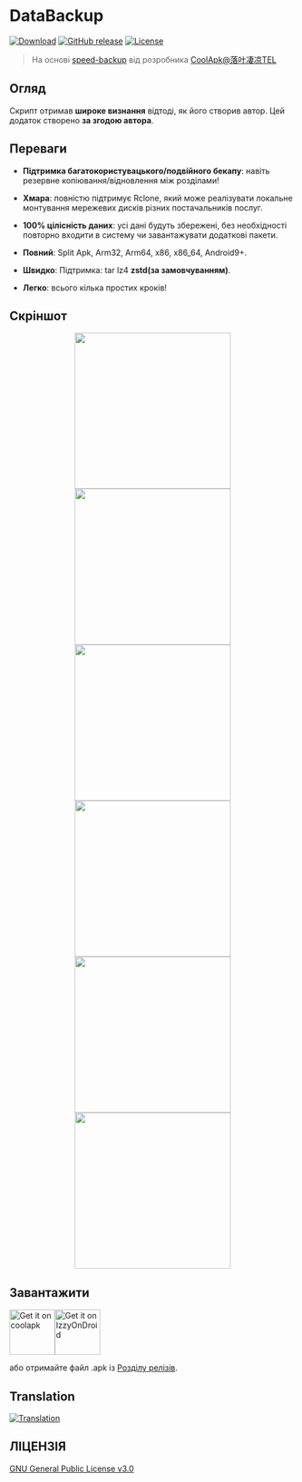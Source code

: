 # DataBackup
[![Download](https://img.shields.io/github/downloads/XayahSuSuSu/Android-DataBackup/total)](https://github.com/XayahSuSuSu/Android-DataBackup/releases) [![GitHub release](https://img.shields.io/github/v/release/XayahSuSuSu/Android-DataBackup?color=orange)](https://github.com/XayahSuSuSu/Android-DataBackup/releases) [![License](https://img.shields.io/github/license/XayahSuSuSu/Android-DataBackup?color=ff69b4)](./LICENSE)

> На основі [speed-backup](https://github.com/YAWAsau/backup_script) від розробника [CoolApk@落叶凄凉TEL](http://www.coolapk.com/u/2277637)
>

## Огляд
Скрипт отримав **широке визнання** відтоді, як його створив автор. Цей додаток створено **за згодою автора**.

## Переваги
* **Підтримка багатокористувацького/подвійного бекапу**: навіть резервне копіювання/відновлення між розділами!

* **Хмара**: повністю підтримує Rclone, який може реалізувати локальне монтування мережевих дисків різних постачальників послуг.

* **100% цілісність даних**: усі дані будуть збережені, без необхідності повторно входити в систему чи завантажувати додаткові пакети.

* **Повний**: Split Apk, Arm32, Arm64, x86, x86_64, Android9+.

* **Швидко**: Підтримка: tar lz4 **zstd(за замовчуванням)**.

* **Легко**: всього кілька простих кроків!

## Скріншот
<div align="center">
	<img src="./fastlane/metadata/android/en-US/images/phoneScreenshots/01.jpg" width="275px"><img src="./fastlane/metadata/android/en-US/images/phoneScreenshots/02.jpg" width="275px"><img src="./fastlane/metadata/android/en-US/images/phoneScreenshots/03.jpg" width="275px">
	<img src="./fastlane/metadata/android/en-US/images/phoneScreenshots/04.jpg" width="275px"><img src="./fastlane/metadata/android/en-US/images/phoneScreenshots/05.jpg" width="275px"><img src="./fastlane/metadata/android/en-US/images/phoneScreenshots/06.jpg" width="275px">
</div>

## Завантажити
[<img src="https://static.coolapk.com/static/web/v8/images/header-logo.png"
     alt="Get it on coolapk"
     height="80">](https://www.coolapk.com/apk/com.xayah.databackup)[<img src="https://gitlab.com/IzzyOnDroid/repo/-/raw/master/assets/IzzyOnDroid.png"
     alt="Get it on IzzyOnDroid"
     height="80">](https://apt.izzysoft.de/fdroid/index/apk/com.xayah.databackup)

або отримайте файл .apk із [Розділу релізів](https://github.com/XayahSuSuSu/Android-DataBackup/releases/latest).

## Translation
[<img src="https://hosted.weblate.org/widgets/databackup/-/open-graph.png"
     alt="Translation">](https://hosted.weblate.org/engage/databackup/)

## ЛІЦЕНЗІЯ
[GNU General Public License v3.0](./LICENSE)